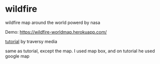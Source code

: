 # wildfire
wildfire map around the world powerd by nasa

Demo: https://wildfire-worldmap.herokuapp.com/

[tutorial](https://www.youtube.com/watch?v=ontX4zfVqK8&t=213s&ab_channel=TraversyMedia) by traversy media 

same as tutorial, except the map. I used map box, and on tutorial he used google map

